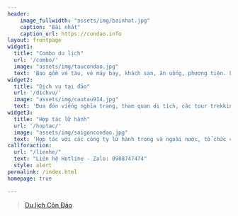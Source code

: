```yaml
---
header:
    image_fullwidth: "assets/img/bainhat.jpg"
    caption: "Bãi nhát"
    caption_url: https://condao.info
layout: frontpage
widget1:
  title: "Combo du lịch"
  url: '/combo/'
  image: "assets/img/taucondao.jpg"
  text: 'Bao gồm vé tàu, vé máy bay, khách sạn, ăn uống, phương tiện. Lựa chọn gói dịch vụ tùy chọn chỉ từ  1.3 triệu một khách... '
widget2:
  title: "Dịch vụ tại đảo"
  url: '/dichvu/'
  image: "assets/img/cautau914.jpg"
  text: 'Đưa đón viếng nghĩa trang, tham quan di tích, các tour trekking, khám phá thiên nhiên, xem rùa đẻ, câu cá, tham quan đảo'
widget3:
  title: "Hợp tác lữ hành"
  url: '/hoptac/'
  image: "assets/img/saigoncondao.jpg"
  text: 'Hợp tác với các công ty lữ hành trong và ngoài nước, tổ chức các sự kiện đặc biệt, đoàn tour du lịch số lượng lớn.'
callforaction:
  url: "/lienhe/" 
  text: "Liên hệ Hotline - Zalo: 0988747474"
  style: alert
permalink: /index.html
homepage: true

---
```


<div class="custom"  >
<script>// <![CDATA[
(function(d, s, id) {
  var js, fjs = d.getElementsByTagName(s)[0];
  if (d.getElementById(id)) {return;}
  js = d.createElement(s); js.id = id;
  js.src = "//connect.facebook.net/vi_VN/all.js#xfbml=1";
  fjs.parentNode.insertBefore(js, fjs);
}(document, 'script', 'facebook-jssdk'));
// ]]></script>
<div class="fb-like" data-href="http://www.dulichcondao.vn/condao" data-send="true" data-width="450" data-show-faces="true" data-font="arial"> </div>
<script>// <![CDATA[
window.fbAsyncInit = function() {
 FB.init({status: true, cookie: true, xfbml: true});
 FB.Event.subscribe('edge.create', function(href, widget) {
 // Do something, e.g. track the click on the "Like" button here
 alert('You just liked '+widget);
 });
};
// ]]></script></div>
<div class="custom"  >
	<div class="fb-like-box" data-href="http://www.facebook.com/pages/Du-l%E1%BB%8Bch-C%C3%B4n-%C4%90%E1%BA%A3o/127068444008015" data-width="800" data-show-faces="true" data-stream="true" data-header="true"></div></div>
</div>
<div id="fb-root"></div>
<script async defer crossorigin="anonymous" src="https://connect.facebook.net/en_US/sdk.js#xfbml=1&version=v13.0&appId=1073116313283409&autoLogAppEvents=1" nonce="clNAYCSp"></script>
<div class="fb-page" data-href="https://www.facebook.com/biencondao/" data-tabs="timeline" data-width="" data-height="" data-small-header="false" data-adapt-container-width="true" data-hide-cover="false" data-show-facepile="true"><blockquote cite="https://www.facebook.com/biencondao/" class="fb-xfbml-parse-ignore"><a href="https://www.facebook.com/biencondao/">Du lịch Côn Đảo</a></blockquote></div>

